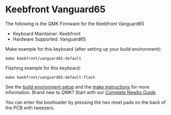 # Keebfront Vanguard65

The following is the QMK Firmware for the Keebfront Vanguard65


* Keyboard Maintainer: Keebfront
* Hardware Supported: Vanguard65

Make example for this keyboard (after setting up your build environment):

    make keebfront/vanguard65:default
 
Flashing example for this keyboard:

    make keebfront/vanguard65:default:flash


See the [build environment setup](https://docs.qmk.fm/#/getting_started_build_tools) and the [make instructions](https://docs.qmk.fm/#/getting_started_make_guide) for more information. Brand new to QMK? Start with our [Complete Newbs Guide](https://docs.qmk.fm/#/newbs).

You can enter the bootloader by pressing the two reset pads on the back of the PCB with tweezers.
